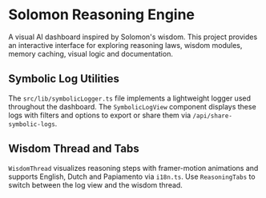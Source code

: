 # Solomon Reasoning Engine

A visual AI dashboard inspired by Solomon's wisdom. This project provides an interactive interface for exploring reasoning laws, wisdom modules, memory caching, visual logic and documentation.

## Symbolic Log Utilities

The `src/lib/symbolicLogger.ts` file implements a lightweight logger used throughout the dashboard. The `SymbolicLogView` component displays these logs with filters and options to export or share them via `/api/share-symbolic-logs`.

## Wisdom Thread and Tabs

`WisdomThread` visualizes reasoning steps with framer-motion animations and supports English, Dutch and Papiamento via `i18n.ts`. Use `ReasoningTabs` to switch between the log view and the wisdom thread.
